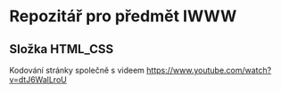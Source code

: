 # Repozitář pro předmět IWWW

## Složka HTML_CSS
Kodování stránky společně s videem <https://www.youtube.com/watch?v=dtJ6WalLroU>